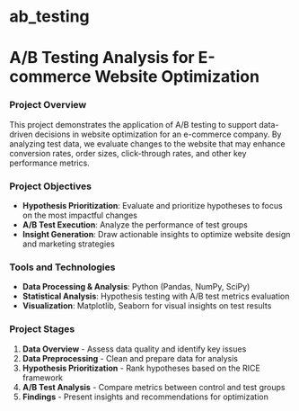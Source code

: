 # ab_testing
# A/B Testing Analysis for E-commerce Website Optimization

### Project Overview
This project demonstrates the application of A/B testing to support data-driven decisions in website optimization for an e-commerce company. By analyzing test data, we evaluate changes to the website that may enhance conversion rates, order sizes, click-through rates, and other key performance metrics.

### Project Objectives
- **Hypothesis Prioritization**: Evaluate and prioritize hypotheses to focus on the most impactful changes
- **A/B Test Execution**: Analyze the performance of test groups
- **Insight Generation**: Draw actionable insights to optimize website design and marketing strategies

### Tools and Technologies
- **Data Processing & Analysis**: Python (Pandas, NumPy, SciPy)
- **Statistical Analysis**: Hypothesis testing with A/B test metrics evaluation
- **Visualization**: Matplotlib, Seaborn for visual insights on test results

### Project Stages
1. **Data Overview** - Assess data quality and identify key issues
2. **Data Preprocessing** - Clean and prepare data for analysis
3. **Hypothesis Prioritization** - Rank hypotheses based on the RICE framework
4. **A/B Test Analysis** - Compare metrics between control and test groups
5. **Findings** - Present insights and recommendations for optimization


